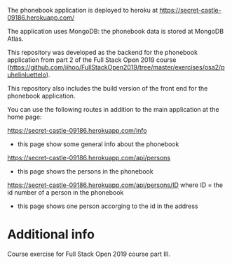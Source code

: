 The phonebook application is deployed to heroku at https://secret-castle-09186.herokuapp.com/

The application uses MongoDB: the phonebook data is stored at MongoDB Atlas.

This repository was developed as the backend for the phonebook application from part 2 of the Full Stack Open 2019 course (https://github.com/iihoo/FullStackOpen2019/tree/master/exercises/osa2/puhelinluettelo).

This repository also includes the build version of the front end for the phonebook application.

You can use the following routes in addition to the main application at the home page:

https://secret-castle-09186.herokuapp.com/info
- this page show some general info about the phonebook

https://secret-castle-09186.herokuapp.com/api/persons
- this page shows the persons in the phonebook

https://secret-castle-09186.herokuapp.com/api/persons/ID where ID = the id number of a person in the phonebook
- this page shows one person accorging to the id in the address

# Additional info
Course exercise for Full Stack Open 2019 course part III.
